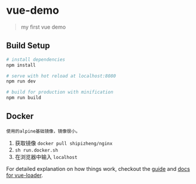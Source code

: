 # vue-demo

> my first vue demo

## Build Setup

``` bash
# install dependencies
npm install

# serve with hot reload at localhost:8080
npm run dev

# build for production with minification
npm run build
```
## Docker 
    使用的alpine基础镜像，镜像很小。 

1. 获取镜像
    `docker pull shipizheng/nginx`
2. `sh run.docker.sh`
3. 在浏览器中输入 `localhost`

For detailed explanation on how things work, checkout the [guide](http://vuejs-templates.github.io/webpack/) and [docs for vue-loader](http://vuejs.github.io/vue-loader).
